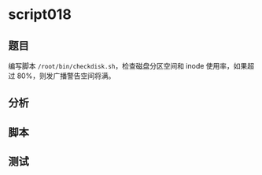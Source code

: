 # script018 
## 题目

编写脚本 `/root/bin/checkdisk.sh`，检查磁盘分区空间和 inode 使用率，如果超过 80%，则发广播警告空间将满。

## 分析



## 脚本


## 测试



